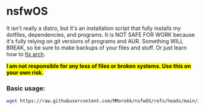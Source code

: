 # nsfwOS

It isn't really a distro, but it's an installation script that fully installs my dotfiles, dependencies, and programs. It is NOT SAFE FOR WORK because it's fully relying on git versions of programs and AUR.  Something WILL BREAK, so be sure to make backups of your files and stuff. Or just learn how to [fix arch](https://wiki.archlinux.org/title/Main_page).



<mark>**I am not responsible for any loss of files or broken systems. Use this on your own risk.**</mark>

### **Basic usage:**

```bash
wget https://raw.githubusercontent.com/MMorokk/nsfwOS/refs/heads/main/install.sh | bash
```

